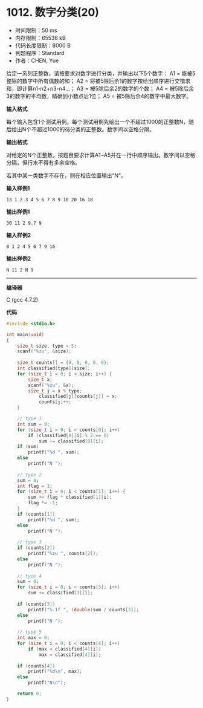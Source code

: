 # 1012. 数字分类(20)

- 时间限制：50 ms
- 内存限制：65536 kB
- 代码长度限制：8000 B
- 判题程序：Standard
- 作者：CHEN, Yue

给定一系列正整数，请按要求对数字进行分类，并输出以下5个数字：
A1 = 能被5整除的数字中所有偶数的和；
A2 = 将被5除后余1的数字按给出顺序进行交错求和，即计算n1-n2+n3-n4...；
A3 = 被5除后余2的数字的个数；
A4 = 被5除后余3的数字的平均数，精确到小数点后1位；
A5 = 被5除后余4的数字中最大数字。

**输入格式**

每个输入包含1个测试用例。每个测试用例先给出一个不超过1000的正整数N，随后给出N个不超过1000的待分类的正整数。数字间以空格分隔。

**输出格式**

对给定的N个正整数，按题目要求计算A1~A5并在一行中顺序输出。数字间以空格分隔，但行末不得有多余空格。

若其中某一类数字不存在，则在相应位置输出“N”。

**输入样例1**

```
13 1 2 3 4 5 6 7 8 9 10 20 16 18
```

**输出样例1**

```
30 11 2 9.7 9
```

**输入样例2**

```
8 1 2 4 5 6 7 9 16
```

**输出样例2**

```
N 11 2 N 9
```

----------

**编译器**

C (gcc 4.7.2)

**代码**

```c
#include <stdio.h>

int main(void)
{
	size_t size, type = 5;
	scanf("%zu", &size);
	
	size_t counts[] = {0, 0, 0, 0, 0};
	int classified[type][size];
	for (size_t i = 0; i < size; i++) {
		size_t x;
		scanf("%zu", &x);
		size_t j = x % type;
			classified[j][counts[j]] = x;
			counts[j]++;
	}

	// type 1
	int sum = 0;
	for (size_t i = 0; i < counts[0]; i++)
		if (classified[0][i] % 2 == 0)
			sum += classified[0][i];
	if (sum)
		printf("%d ", sum);
	else
		printf("N ");
	
	// type 2
	sum = 0;
	int flag = 1;
	for (size_t i = 0; i < counts[1]; i++) {
		sum += flag * classified[1][i];
		flag *= -1;
	}
	if (counts[1])
		printf("%d ", sum);
	else
		printf("N ");
	
	// type 3
	if (counts[2])
		printf("%zu ", counts[2]);
	else
		printf("N ");
	
	// type 4
	sum = 0;
	for (size_t i = 0; i < counts[3]; i++)
		sum += classified[3][i];
	
	if (counts[3])
		printf("%.1f ", (double)sum / counts[3]);
	else
		printf("N ");
	
	// type 5
	int max = 0;
	for (size_t i = 0; i < counts[4]; i++)
		if (max < classified[4][i])
			max = classified[4][i];
	
	if (counts[4])
		printf("%d\n", max);
	else
		printf("N\n");

	return 0;
}
```
